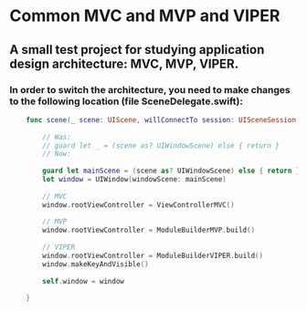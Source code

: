 # Common MVC and MVP and VIPER

## A small test project for studying application design architecture: MVC, MVP, VIPER.

### In order to switch the architecture, you need to make changes to the following location (file **SceneDelegate.swift**):
```swift
    func scene(_ scene: UIScene, willConnectTo session: UISceneSession, options connectionOptions: UIScene.ConnectionOptions) {
        
        // Was:
        // guard let _ = (scene as? UIWindowScene) else { return }
        // Now:
        
        guard let mainScene = (scene as? UIWindowScene) else { return }
        let window = UIWindow(windowScene: mainScene)
        
        // MVC
        window.rootViewController = ViewControllerMVC()
        
        // MVP
        window.rootViewController = ModuleBuilderMVP.build()
        
        // VIPER
        window.rootViewController = ModuleBuilderVIPER.build()
        window.makeKeyAndVisible()
        
        self.window = window
        
    }
```
